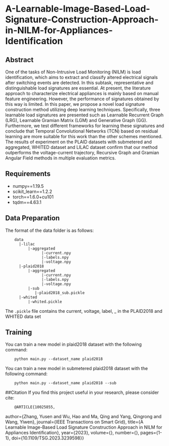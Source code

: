 # A-Learnable-Image-Based-Load-Signature-Construction-Approach-in-NILM-for-Appliances-Identification
## Abstract
One of the tasks of Non-Intrusive Load Monitoring (NILM) is load identification, which aims to extract and classify altered electrical signals after switching events are detected. In this subtask, representative and distinguishable load signatures are essential. At present, the literature approach to characterize electrical appliances is mainly based on manual feature engineering. However, the performance of signatures obtained by this way is limited. In this paper, we propose a novel load signature construction method utilizing deep learning techniques. Specifically, three learnable load signatures are presented such as Learnable Recurrent Graph (LRG), Learnable Gramian Matrix (LGM) and Generative Graph (GG). Furthermore, we test different frameworks for learning these signatures and conclude that Temporal Convolutional Networks (TCN) based on residual learning are more suitable for this work than the other schemes mentioned. The results of experiment on the PLAID datasets with submetered and aggregated, WHITED dataset and LILAC dataset confirm that our method outperforms the voltage-current trajectory, Recursive Graph and Gramian Angular Field methods in multiple evaluation metrics. 
## Requirements
* numpy==1.19.5
* scikit_learn==1.2.2
* torch==1.6.0+cu101
* tqdm==4.63.1

## Data Preparation
The format of the data folder is as follows:

		data
		  |-lilac
		      |-aggregated
		            |-current.npy
		            |-labels.npy
		            |-voltage.npy
		  |-plaid2018
		      |-aggregated
		            |-current.npy
		            |-labels.npy
		            |-voltage.npy
		      |-sub
		         |-plaid2018_sub.pickle
	 	  |-whited
		      |-whited.pickle
	
The `.pickle` file contains the current, voltage, label, _ in the PLAID2018 and WHITED data set
## Training
You can train a new model in plaid2018 dataset with the following command:

		python main.py --dataset_name plaid2018 
You can train a new model in submetered plaid2018 dataset with the following command:

		python main.py --dataset_name plaid2018 --sub 
##Citation
If you find this project useful in your research, please consider cite:

		@ARTICLE{10025855,
  author={Zhang, Yusen and Wu, Hao and Ma, Qing and Yang, Qingrong and Wang, Yiwen},
  journal={IEEE Transactions on Smart Grid}, 
  title={A Learnable Image-Based Load Signature Construction Approach in NILM for Appliances Identification}, 
  year={2023},
  volume={},
  number={},
  pages={1-1},
  doi={10.1109/TSG.2023.3239598}}
		


